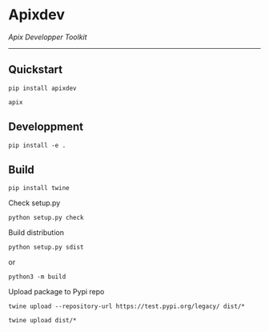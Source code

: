 # Apixdev

_Apix Developper Toolkit_

----------
## Quickstart
```
pip install apixdev
```
```
apix
```
## Developpment
```
pip install -e .
```
## Build
```
pip install twine
```
Check setup.py
```
python setup.py check
```
Build distribution
```
python setup.py sdist
```
or
```
python3 -m build
```
Upload package to Pypi repo
```
twine upload --repository-url https://test.pypi.org/legacy/ dist/*
```
```
twine upload dist/*
```

